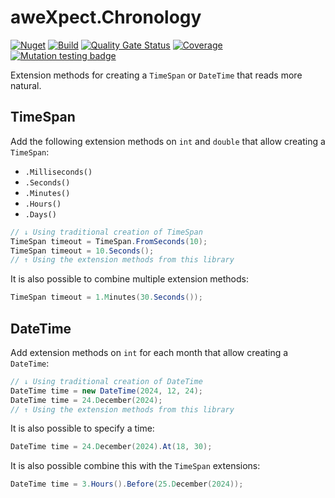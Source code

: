 # aweXpect.Chronology
[![Nuget](https://img.shields.io/nuget/v/aweXpect.Chronology)](https://www.nuget.org/packages/aweXpect.Chronology) 
[![Build](https://github.com/aweXpect/aweXpect.Chronology/actions/workflows/build.yml/badge.svg)](https://github.com/aweXpect/aweXpect.Chronology/actions/workflows/build.yml)
[![Quality Gate Status](https://sonarcloud.io/api/project_badges/measure?project=aweXpect_aweXpect.Chronology&metric=alert_status)](https://sonarcloud.io/summary/new_code?id=aweXpect_aweXpect.Chronology)
[![Coverage](https://sonarcloud.io/api/project_badges/measure?project=aweXpect_aweXpect.Chronology&metric=coverage)](https://sonarcloud.io/summary/new_code?id=aweXpect_aweXpect.Chronology)
[![Mutation testing badge](https://img.shields.io/endpoint?style=flat&url=https%3A%2F%2Fbadge-api.stryker-mutator.io%2Fgithub.com%2FaweXpect%2FaweXpect.Chronology%2Fmain)](https://dashboard.stryker-mutator.io/reports/github.com/aweXpect/aweXpect.Chronology/main)

Extension methods for creating a `TimeSpan` or `DateTime` that reads more natural.


## TimeSpan

Add the following extension methods on `int` and `double` that allow creating a `TimeSpan`:
- `.Milliseconds()`
- `.Seconds()`
- `.Minutes()`
- `.Hours()`
- `.Days()`

```csharp
// ↓ Using traditional creation of TimeSpan
TimeSpan timeout = TimeSpan.FromSeconds(10);
TimeSpan timeout = 10.Seconds();
// ↑ Using the extension methods from this library
```

It is also possible to combine multiple extension methods:
```csharp
TimeSpan timeout = 1.Minutes(30.Seconds());
```


## DateTime

Add extension methods on `int` for each month that allow creating a `DateTime`:

```csharp
// ↓ Using traditional creation of DateTime
DateTime time = new DateTime(2024, 12, 24);
DateTime time = 24.December(2024);
// ↑ Using the extension methods from this library
```

It is also possible to specify a time:
```csharp
DateTime time = 24.December(2024).At(18, 30);
```

It is also possible combine this with the `TimeSpan` extensions:
```csharp
DateTime time = 3.Hours().Before(25.December(2024));
```

